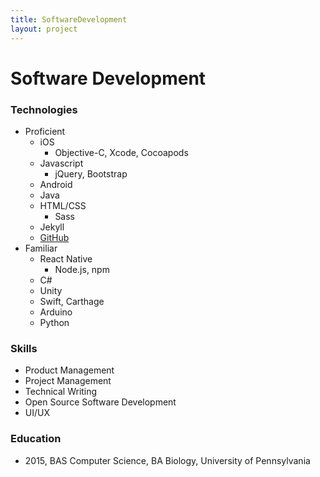 ```yaml
---
title: SoftwareDevelopment
layout: project
---
```

# Software Development

### Technologies

- Proficient
  - iOS
    - Objective-C, Xcode, Cocoapods
  - Javascript
    - jQuery, Bootstrap
  - Android
  - Java
  - HTML/CSS
    - Sass
  - Jekyll
  - [GitHub][1]
- Familiar
  - React Native
    - Node.js, npm
  - C#
  - Unity
  - Swift, Carthage
  - Arduino
  - Python

### Skills
- Product Management
- Project Management
- Technical Writing
- Open Source Software Development
- UI/UX

[1]: https://github.com/tiffanylu

### Education
- 2015, BAS Computer Science, BA Biology, University of Pennsylvania
